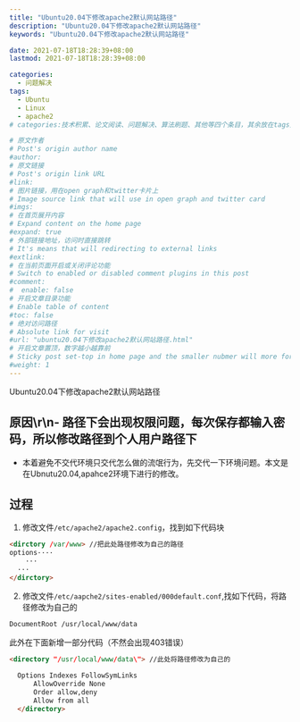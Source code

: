 ```yaml
---
title: "Ubuntu20.04下修改apache2默认网站路径"
description: "Ubuntu20.04下修改apache2默认网站路径"
keywords: "Ubuntu20.04下修改apache2默认网站路径"

date: 2021-07-18T18:28:39+08:00
lastmod: 2021-07-18T18:28:39+08:00

categories:
  - 问题解决
tags:
  - Ubuntu
  - Linux
  - apache2
# categories:技术积累、论文阅读、问题解决、算法刷题、其他等四个条目，其余放在tags里面。

# 原文作者
# Post's origin author name
#author:
# 原文链接
# Post's origin link URL
#link:
# 图片链接，用在open graph和twitter卡片上
# Image source link that will use in open graph and twitter card
#imgs:
# 在首页展开内容
# Expand content on the home page
#expand: true
# 外部链接地址，访问时直接跳转
# It's means that will redirecting to external links
#extlink:
# 在当前页面开启或关闭评论功能
# Switch to enabled or disabled comment plugins in this post
#comment:
#  enable: false
# 开启文章目录功能
# Enable table of content
#toc: false
# 绝对访问路径
# Absolute link for visit
#url: "ubuntu20.04下修改apache2默认网站路径.html"
# 开启文章置顶，数字越小越靠前
# Sticky post set-top in home page and the smaller nubmer will more forward.
#weight: 1
---
```


Ubuntu20.04下修改apache2默认网站路径

<!--more-->

## 原因\r\n- 路径下会出现权限问题，每次保存都输入密码，所以修改路径到个人用户路径下
- 本着避免不交代环境只交代怎么做的流氓行为，先交代一下环境问题。本文是在Ubnutu20.04,apahce2环境下进行的修改。
## 过程
1. 修改文件`/etc/apache2/apache2.config`，找到如下代码块
```html
<dirctory /var/www> //把此处路径修改为自己的路径	
options····
	···
  ···
</dirctory>
```
2. 修改文件`/etc/aapche2/sites-enabled/000default.conf`,找如下代码，将路径修改为自己的
```html
DocumentRoot /usr/local/www/data
```
此外在下面新增一部分代码（不然会出现403错误）
```html
<directory "/usr/local/www/data\"> //此处将路径修改为自己的    
  
  Options Indexes FollowSymLinks
      AllowOverride None
      Order allow,deny
      Allow from all
  </directory>
  ```
